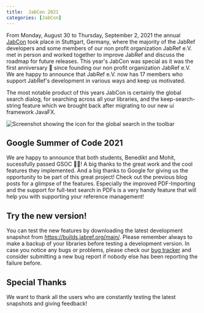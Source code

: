 ```yaml
---
title:  JabCon 2021
categories: [JabCon]
---
```


From Monday, August 30 to Thursday, September 2, 2021 the annual [JabCon](https://jabcon.jabref.org/) took place in Stuttgart, Germany, where the majority of the JabRef developers and some members of our non profit organization JabRef e.V. met in person and worked together to improve JabRef and discuss the roadmap for future releases.
This year's JabCon was special as it was the first anniversary 🎂 since founding our non profit organization JabRef e.V. We are happy to announce that JabRef e.V. now has 17 members who support JabRef's development in various ways and keep us motivated.

The most notable product of this years JabCon is certainly the global search dialog, for searching across all your libraries, and the keep-search-string feature which we brought back after migrating to our new ui framework JavaFX.

![Screenshot showing the icon for the global search in the toolbar](https://user-images.githubusercontent.com/50491877/133145405-0779bef1-6124-4484-9385-6ae7cf792cb8.png)

## Google Summer of Code 2021

We are happy to announce that both students, Benedikt and Mohit, sucessfully passed GSOC 🍾🍾! A big thanks to the great work and the cool features they implemented. And a big thanks to Google for giving us the opportunity to be part of this great project!
Check out the previous blog posts for a glimpse of the features. Especially the improved PDF-Importing and the support for full-text search in PDFs is a very handy feature that will help you with supporting your reference management!

## Try the new version!

You can test the new features by downloading the latest development snapshot from <https://builds.jabref.org/main/>. Please remember always to make a backup of your libraries before testing a development version. In case you notice any bugs or problems, please check our [bug tracker](https://github.com/JabRef/jabref/issues) and consider submitting a new bug report if nobody else has been reporting the failure before.

## Special Thanks

We want to thank all the users who are constantly testing the latest snapshots and giving feedback!
